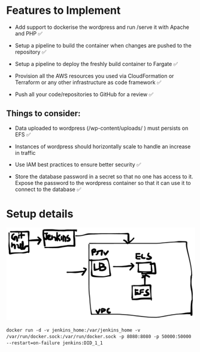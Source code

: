 # Features to Implement

 - Add support to dockerise the wordpress and run /serve it with Apache and PHP ✅

 - Setup a pipeline to build the container when changes are pushed to the repository ✅

 - Setup a pipeline to deploy the freshly build container to Fargate ✅

 - Provision all the AWS resources you used via CloudFormation or Terraform or any other infrastructure as code framework ✅

 - Push all your code/repositories to GitHub for a review ✅
 
 ## Things to consider:

 - Data uploaded to wordpress (/wp-content/uploads/ ) must persists on EFS ✅

 - Instances of wordpress should horizontally scale to handle an increase in traffic

 - Use IAM best practices to ensure better security ✅

 - Store the database password in a secret so that no one has access to it. Expose the password to the wordpress container so that it can use it to connect to the database ✅

 # Setup details

 ![wp infra setup](wp_infra_setup.png)

`docker run -d -v jenkins_home:/var/jenkins_home -v  /var/run/docker.sock:/var/run/docker.sock -p 8080:8080 -p 50000:50000 --restart=on-failure jenkins:DID_1_1` 
